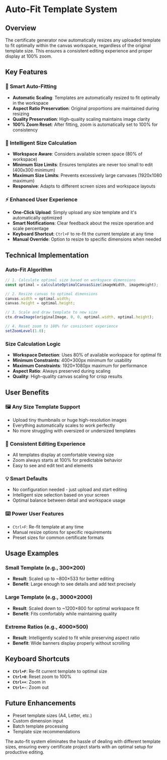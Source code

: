 # Auto-Fit Template System

## Overview
The certificate generator now automatically resizes any uploaded template to fit optimally within the canvas workspace, regardless of the original template size. This ensures a consistent editing experience and proper display at 100% zoom.

## Key Features

### 🎯 **Smart Auto-Fitting**
- **Automatic Scaling**: Templates are automatically resized to fit optimally in the workspace
- **Aspect Ratio Preservation**: Original proportions are maintained during resizing
- **Quality Preservation**: High-quality scaling maintains image clarity
- **100% Zoom Reset**: After fitting, zoom is automatically set to 100% for consistency

### 📐 **Intelligent Size Calculation**
- **Workspace Aware**: Considers available screen space (80% of workspace)
- **Minimum Size Limits**: Ensures templates are never too small to edit (400x300 minimum)
- **Maximum Size Limits**: Prevents excessively large canvases (1920x1080 maximum)
- **Responsive**: Adapts to different screen sizes and workspace layouts

### ⚡ **Enhanced User Experience**
- **One-Click Upload**: Simply upload any size template and it's automatically optimized
- **Smart Notifications**: Clear feedback about the resize operation and scale percentage
- **Keyboard Shortcut**: `Ctrl+F` to re-fit the current template at any time
- **Manual Override**: Option to resize to specific dimensions when needed

## Technical Implementation

### Auto-Fit Algorithm
```javascript
// 1. Calculate optimal size based on workspace dimensions
const optimal = calculateOptimalCanvasSize(imageWidth, imageHeight);

// 2. Resize canvas to optimal dimensions
canvas.width = optimal.width;
canvas.height = optimal.height;

// 3. Scale and draw template to new size
ctx.drawImage(originalImage, 0, 0, optimal.width, optimal.height);

// 4. Reset zoom to 100% for consistent experience
setZoomLevel(1.0);
```

### Size Calculation Logic
- **Workspace Detection**: Uses 80% of available workspace for optimal fit
- **Minimum Constraints**: 400×300px minimum for usability
- **Maximum Constraints**: 1920×1080px maximum for performance
- **Aspect Ratio**: Always preserved during scaling
- **Quality**: High-quality canvas scaling for crisp results

## User Benefits

### 🖼️ **Any Size Template Support**
- Upload tiny thumbnails or huge high-resolution images
- Everything automatically scales to work perfectly
- No more struggling with oversized or undersized templates

### 🎨 **Consistent Editing Experience**
- All templates display at comfortable viewing size
- Zoom always starts at 100% for predictable behavior
- Easy to see and edit text and elements

### 💡 **Smart Defaults**
- No configuration needed - just upload and start editing
- Intelligent size selection based on your screen
- Optimal balance between detail and workspace usage

### ⌨️ **Power User Features**
- `Ctrl+F`: Re-fit template at any time
- Manual resize options for specific requirements
- Preset sizes for common certificate formats

## Usage Examples

### Small Template (e.g., 300×200)
- **Result**: Scaled up to ~800×533 for better editing
- **Benefit**: Large enough to see details and add text precisely

### Large Template (e.g., 3000×2000)  
- **Result**: Scaled down to ~1200×800 for optimal workspace fit
- **Benefit**: Fits comfortably while maintaining quality

### Extreme Ratios (e.g., 4000×500)
- **Result**: Intelligently scaled to fit while preserving aspect ratio
- **Benefit**: Wide banners display properly without scrolling

## Keyboard Shortcuts

- **`Ctrl+F`**: Re-fit current template to optimal size
- **`Ctrl+0`**: Reset zoom to 100%
- **`Ctrl++`**: Zoom in
- **`Ctrl+-`**: Zoom out

## Future Enhancements

- Preset template sizes (A4, Letter, etc.)
- Custom dimension input
- Batch template processing
- Template size recommendations

The auto-fit system eliminates the hassle of dealing with different template sizes, ensuring every certificate project starts with an optimal setup for productive editing.
